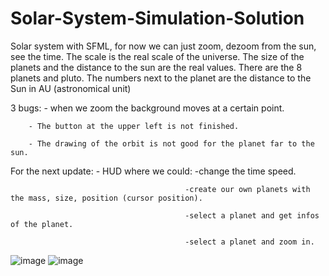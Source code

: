 # Solar-System-Simulation-Solution
Solar system with SFML, for now we can just zoom, dezoom from the sun, see the time. The scale is the real scale of the universe. The size of the planets and the
distance to the sun are the real values.
There are the 8 planets and pluto.
The numbers next to the planet are the distance to the Sun in AU (astronomical unit)

3 bugs: - when we zoom the background moves at a certain point.

        - The button at the upper left is not finished.
        
        - The drawing of the orbit is not good for the planet far to the sun.


For the next update: - HUD where we could: -change the time speed.

                                           -create our own planets with the mass, size, position (cursor position).
                                           
                                           -select a planet and get infos of the planet.
                                           
                                           -select a planet and zoom in.
      

![image](https://user-images.githubusercontent.com/93351393/206564100-893620eb-44a4-4a0f-b4c5-0f67377b737e.png)
![image](https://user-images.githubusercontent.com/93351393/206564147-c38b1863-fd1f-4c46-8ad2-aab89a69515e.png)
